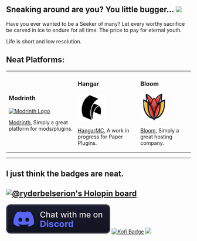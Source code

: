 <!-- START Links -->
[Kofi]: https://ko-fi.com/ryderbelserion
[Discord]: https://discord.gg/Gsan8cFrDJ

[Discord Badge]: https://raw.githubusercontent.com/intergrav/devins-badges/v2/assets/cozy/social/discord-singular_vector.svg
[Sponsors Badge]: https://raw.githubusercontent.com/intergrav/devins-badges/v2/assets/cozy/donate/ghsponsors-singular_vector.svg
[Kofi Badge]: https://cdn.jsdelivr.net/gh/intergrav/devins-badges/assets/cozy/donate/kofi-singular-alt_vector.svg

[Discord Badge]: https://cdn.jsdelivr.net/gh/intergrav/devins-badges/assets/cozy/social/discord-singular_vector.svg

<!-- END Links -->

## Sneaking around are you? You little bugger... ![](https://komarev.com/ghpvc/?username=ryderbelserion&flat-square)

Have you ever wanted to be a Seeker of many? Let every worthy sacrifice be carved in ice to endure for all time. The price to pay for eternal youth.

Life is short and low resolution.

## Neat Platforms:
<table>
  
 <tr>

  <td>

  ### Modrinth
    
  [<img src="https://raw.githubusercontent.com/modrinth/art/main/Branding/Favicon/favicon__512x512.png" alt="Modrinth Logo" height="75">](https://modrinth.com/)
    
   [Modrinth](https://modrinth.com/), Simply a great platform for mods/plugins.

  </td>
   
  <td>

  ### Hangar

  [<img src="https://raw.githubusercontent.com/RyderBelserion/Assets/main/Hangar.png" alt="Bloom Logo" height="75">](https://github.com/HangarMC)
    
  [HangarMC](https://github.com/HangarMC), A work in progress for Paper Plugins.

  </td>

  <td>

  ### Bloom

  [<img src="https://raw.githubusercontent.com/RyderBelserion/Assets/main/Bloom.png" alt="Bloom Logo" height="75">](https://bloom.host/)
    
  [Bloom](https://bloom.host/), Simply a great hosting company.

  </td>

 </tr>
  
</table>

---
## I just think the badges are neat.
[![@ryderbelserion's Holopin board](https://holopin.me/ryderbelserion)](https://holopin.io/@ryderbelserion)
---

[![Discord Badge]][Discord]
[![Kofi Badge]][Kofi]
![](https://komarev.com/ghpvc/?username=ryderbelserion&style=for-the-badge)
